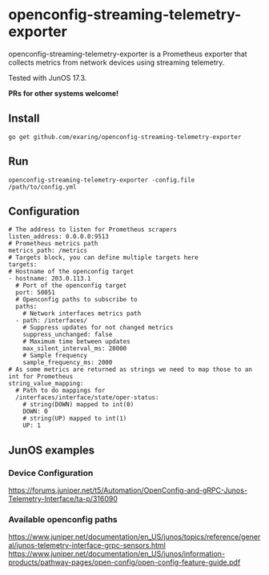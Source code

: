 # openconfig-streaming-telemetry-exporter

openconfig-streaming-telemetry-exporter is a Prometheus exporter that collects metrics from network devices using streaming telemetry.

Tested with JunOS 17.3.

**PRs for other systems welcome!**

## Install

```go get github.com/exaring/openconfig-streaming-telemetry-exporter```

## Run

```openconfig-streaming-telemetry-exporter -config.file /path/to/config.yml```

## Configuration

```
# The address to listen for Prometheus scrapers
listen_address: 0.0.0.0:9513
# Prometheus metrics path
metrics_path: /metrics
# Targets block, you can define multiple targets here 
targets:
# Hostname of the openconfig target
- hostname: 203.0.113.1
  # Port of the openconfig target
  port: 50051
  # Openconfig paths to subscribe to
  paths:
    # Network interfaces metrics path
  - path: /interfaces/
    # Suppress updates for not changed metrics
    suppress_unchanged: false
    # Maximum time between updates 
    max_silent_interval_ms: 20000
    # Sample frequency 
    sample_frequency_ms: 2000
# As some metrics are returned as strings we need to map those to an int for Prometheus
string_value_mapping:
  # Path to do mappings for
  /interfaces/interface/state/oper-status:
    # string(DOWN) mapped to int(0)
    DOWN: 0
    # string(UP) mapped to int(1)
    UP: 1
```

## JunOS examples

### Device Configuration

https://forums.juniper.net/t5/Automation/OpenConfig-and-gRPC-Junos-Telemetry-Interface/ta-p/316090

### Available openconfig paths

https://www.juniper.net/documentation/en_US/junos/topics/reference/general/junos-telemetry-interface-grpc-sensors.html
https://www.juniper.net/documentation/en_US/junos/information-products/pathway-pages/open-config/open-config-feature-guide.pdf